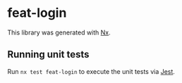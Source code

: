 # feat-login

This library was generated with [Nx](https://nx.dev).

## Running unit tests

Run `nx test feat-login` to execute the unit tests via [Jest](https://jestjs.io).
